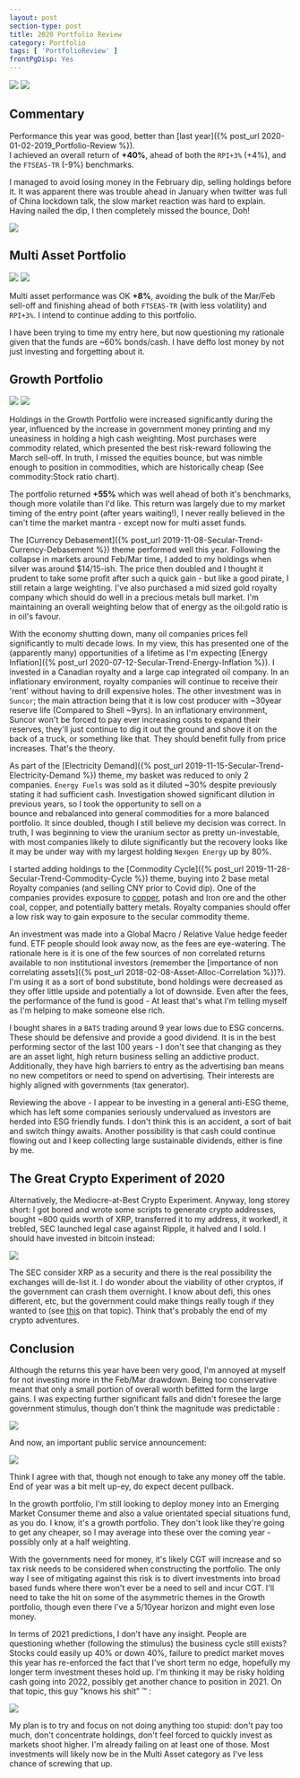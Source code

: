 ```yaml
---
layout: post
section-type: post
title: 2020 Portfolio Review
category: Portfolio
tags: [ 'PortfolioReview' ]
frontPgDisp: Yes
---
```


<img style="border: 0;" style="border: 0 ; padding-bottom: 20px" src="/img/2021/20210102_Overview1.png" />
<img style="border: 0;" src="/img/2021/20210102_Overview2.png" />


## Commentary

Performance this year was good, better than [last year]({% post_url 2020-01-02-2019_Portfolio-Review %}).  
I achieved an overall return of  **+40%**, ahead of both the `RPI+3%` (+4%), and the `FTSEAS-TR` (-9%) benchmarks.  

I managed to avoid losing money in the February dip, selling holdings before it.  It was apparent there was trouble 
ahead in January when twitter was full of China lockdown talk, the slow market reaction was hard to explain.  Having 
nailed the dip, I then completely missed the bounce, Doh!


<img style="border: 0;" src="/img/2021/20210102_Overview3.png" />


## Multi Asset Portfolio

<img style="border: 0;" src="/img/2021/20210102_MA1.png" />
<img style="border: 0;" src="/img/2021/20210102_MA2.png" />

Multi asset performance was OK **+8%**, avoiding the bulk of the Mar/Feb sell-off and finishing ahead of both `FTSEAS-TR` 
(with less volatility) and `RPI+3%`.  I intend to continue adding to this portfolio.  

I have been trying to time my entry here, but now questioning my rationale given that the funds are ~60% bonds/cash.  I 
have deffo lost money by not just investing and forgetting about it.


## Growth Portfolio

<img style="border: 0;" src="/img/2021/20210102_G1.png" />
<img style="border: 0;" src="/img/2021/20210102_G2.png" />

Holdings in the Growth Portfolio were increased significantly during the year, influenced by the increase 
in government money printing and my uneasiness in holding a high cash weighting.  Most purchases were 
commodity related, which presented the best risk-reward following the March sell-off.  In truth, I 
missed the equities bounce, but was nimble enough to position in commodities, which are historically 
cheap (See commodity:Stock ratio chart).


The portfolio returned **+55%** which was well ahead of both it's benchmarks, though more volatile than I'd 
like.  This return was largely due to my market timing of the entry point (after years waiting!), I never 
really believed in the can't time the market mantra - except now for multi asset funds.  


The [Currency Debasement]({% post_url 2019-11-08-Secular-Trend-Currency-Debasement %}) theme performed well this 
year.  Following the collapse in markets around Feb/Mar time, I added to my holdings when silver was around 
$14/15-ish.  The price then doubled and I thought it prudent to take some profit after such a quick gain - but like a 
good pirate, I still retain a large weighting.  I've also purchased a mid sized gold royalty company which should 
do well in a precious metals bull market.  I'm maintaining an overall weighting below that of energy as the oil:gold 
ratio is in oil's favour.


With the economy shutting down, many oil companies prices fell significantly to multi decade lows.  In my 
view, this has presented one of the (apparently many) opportunities of a lifetime as I'm expecting 
[Energy Inflation]({% post_url 2020-07-12-Secular-Trend-Energy-Inflation %}).  I invested in a
Canadian royalty and a large cap integrated oil company.  In an inflationary environment, royalty 
companies will continue to receive their 'rent' without having to drill expensive holes.  The other 
investment was in `Suncor`; the main attraction being that it is low cost producer with ~30year 
reserve life (Compared to Shell ~9yrs).  In an inflationary environment, Suncor won't be forced to 
pay ever increasing costs to expand their reserves, they'll just continue to dig it out the ground 
and shove it on the back of a truck, or something like that.  They should benefit fully from price 
increases.  That's the theory.


As part of the [Electricity Demand]({% post_url 2019-11-15-Secular-Trend-Electricity-Demand %}) theme, my basket was 
reduced to only 2 companies.  `Energy Fuels` was sold as it diluted ~30% despite previously stating it had sufficient 
cash.  Investigation showed significant dilution in previous years, so I took the opportunity to sell on a  
bounce and rebalanced into general commodities for a more balanced portfolio.  It since doubled, though I still believe 
my decision was correct.  In truth, I was beginning to view the uranium sector as pretty un-investable, with most companies 
likely to dilute significantly but the recovery looks like it may be under way with my largest holding `Nexgen Energy` up by 80%.

 
I started adding holdings to the [Commodity Cycle]({% post_url 2019-11-28-Secular-Trend-Commodity-Cycle %}) 
theme, buying into 2 base metal Royalty companies (and selling CNY prior to Covid dip).  One of the companies 
provides exposure to [copper](https://www.bhp.com/media-and-insights/prospects/2017/11/ten-reasons-why-we-like-copper/), 
potash and Iron ore and the other coal, copper, and potentially battery metals. Royalty companies should offer a 
low risk way to gain exposure to the secular commodity theme.  


An investment was made into a Global Macro / Relative Value hedge feeder fund.  ETF people should look away now, 
as the fees are eye-watering.  The rationale here is it is one of the few sources of non correlated returns 
available to non institutional investors (remember the 
[importance of non correlating assets]({% post_url 2018-02-08-Asset-Alloc-Correlation %})?).  I'm using it 
as a sort of bond substitute, bond holdings were decreased as they offer little upside and potentially a lot of 
downside.  Even after the fees, the performance of the fund is good - At least that's what I'm telling myself 
as I'm helping to make someone else rich.


I bought shares in a `BATS` trading around 9 year lows due to ESG concerns.  These should be defensive and provide 
a good dividend.  It is in the best performing sector of the last 100 years -  I don't see that changing as they 
are an asset light, high return business selling an addictive product.  Additionally, they have high barriers to 
entry as the advertising ban means no new competitors or need to spend on advertising.  Their interests are highly 
aligned with governments (tax generator).

Reviewing the above - I appear to be investing in a general anti-ESG theme, which has left some companies seriously 
undervalued as investors are herded into ESG friendly funds.  I don't think this is an accident, a sort of bait and 
switch thingy awaits.  Another possibility is that cash could continue flowing out and I keep collecting large 
sustainable dividends, either is fine by me.


## The Great Crypto Experiment of 2020

Alternatively, the Mediocre-at-Best Crypto Experiment.  Anyway, long storey short: I got bored and wrote 
some scripts to generate crypto addresses, bought ~800 quids worth of XRP, transferred it to my address, it worked!, 
it trebled, SEC launched legal case against Ripple, it halved and I sold.  I should have invested in bitcoin instead:

<img style="border: 0;" src="/img/2021/20210102_Kuppy.png" />

The SEC consider XRP as a security and there is the real possibility the exchanges will de-list it.  I do wonder 
about the viability of other cryptos, if the government can crash them overnight. I know about defi, this ones different, 
etc, but the government could make things really tough if they wanted to (see 
[this](https://www.youtube.com/watch?v=vyQsWfsTenw) on that topic).  Think that's probably
the end of my crypto adventures.


## Conclusion 

Although the returns this year have been very good, I'm annoyed at myself for not investing more in the 
Feb/Mar drawdown. Being too conservative meant that only a small portion of overall worth befitted 
form the large gains.  I was expecting further significant falls and didn't foresee the large government 
stimulus, though don't think the magnitude was predictable :

<img style="border: 0;" src="/img/2021/20210102_ChrisCole.png" />
 
And now, an important public service announcement:

<img style="border: 0;" src="/img/2021/20210102_Saca.png" />

Think I agree with that, though not enough to take any money off the table.  End of year
was a bit melt up-ey, do expect decent pullback.

In the growth portfolio, I'm still looking to deploy money into an Emerging Market Consumer theme and 
also a value orientated special situations fund, as you do.  I know, it's a growth portfolio.  They don't 
look like they're going to get any cheaper, so I may average into these over the coming year - possibly 
only at a half weighting.

With the governments need for money, it's likely CGT will increase and so tax risk needs to be considered 
when constructing the portfolio.  The only way I see of mitigating against this risk is to divert investments 
into broad based funds where there won't ever be a need to sell and incur CGT.  I'll need to take the 
hit on some of the asymmetric themes in the Growth portfolio, though even there I've a 5/10year horizon 
and might even lose money.

In terms of 2021 predictions, I don't have any insight.  People are questioning whether (following the 
stimulus) the business cycle still exists? Stocks could easily up 40% or down 40%, failure to 
predict market moves this year has re-enforced the fact that I've short term no edge, hopefully my longer 
term investment theses hold up.  I'm thinking it may be risky holding cash going into 2022,
possibly get another chance to position in 2021.  On that topic, this guy "knows his shit" &trade; : 

<img style="border: 0;" src="/img/2021/20210102_CapZay.png" />

My plan is to try and focus on not doing anything too stupid: don't pay too much, don't concentrate holdings, 
don't feel forced to quickly invest as markets shoot higher.  I'm already failing on at least one of those.  Most 
investments will likely now be in the Multi Asset category as I've less chance of screwing that up.











